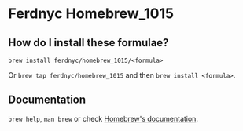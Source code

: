 # Ferdnyc Homebrew_1015

## How do I install these formulae?

`brew install ferdnyc/homebrew_1015/<formula>`

Or `brew tap ferdnyc/homebrew_1015` and then `brew install <formula>`.

## Documentation

`brew help`, `man brew` or check [Homebrew's documentation](https://docs.brew.sh).
